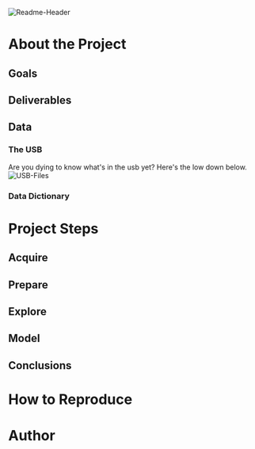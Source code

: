 ![Readme-Header](https://i.pinimg.com/originals/13/c2/8a/13c28a37e6742c5a981e182467acf2ee.png)  
# About the Project
## Goals
## Deliverables
## Data 
### The USB
Are you dying to know what's in the usb yet? Here's the low down below.  
![USB-Files](https://i.pinimg.com/originals/d8/6f/22/d86f2200de039786ecec46658534e186.png)
### Data Dictionary
# Project Steps
## Acquire
## Prepare
## Explore
## Model
## Conclusions
# How to Reproduce
# Author